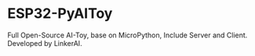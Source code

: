 # ESP32-PyAIToy
Full Open-Source AI-Toy, base on MicroPython, Include Server and Client.  Developed by LinkerAI.
